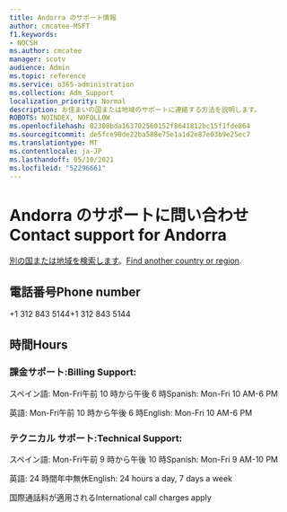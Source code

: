 ```yaml
---
title: Andorra のサポート情報
author: cmcatee-MSFT
f1.keywords:
- NOCSH
ms.author: cmcatee
manager: scotv
audience: Admin
ms.topic: reference
ms.service: o365-administration
ms.collection: Adm_Support
localization_priority: Normal
description: お住まいの国または地域のサポートに連絡する方法を説明します。
ROBOTS: NOINDEX, NOFOLLOW
ms.openlocfilehash: 02308bda163702560152f8641812bc15f1fde864
ms.sourcegitcommit: de5fce90de22ba588e75e1a1d2e87e03b9e25ec7
ms.translationtype: MT
ms.contentlocale: ja-JP
ms.lasthandoff: 05/10/2021
ms.locfileid: "52296661"
---
```

# <a name="contact-support-for-andorra"></a><span data-ttu-id="7bafb-103">Andorra のサポートに問い合わせ</span><span class="sxs-lookup"><span data-stu-id="7bafb-103">Contact support for Andorra</span></span>

<span data-ttu-id="7bafb-104">[別の国または地域を検索します](../../business-video/get-help-support.md)。</span><span class="sxs-lookup"><span data-stu-id="7bafb-104">[Find another country or region](../../business-video/get-help-support.md).</span></span>

## <a name="phone-number"></a><span data-ttu-id="7bafb-105">電話番号</span><span class="sxs-lookup"><span data-stu-id="7bafb-105">Phone number</span></span>
<span data-ttu-id="7bafb-106">+1 312 843 5144</span><span class="sxs-lookup"><span data-stu-id="7bafb-106">+1 312 843 5144</span></span>

## <a name="hours"></a><span data-ttu-id="7bafb-107">時間</span><span class="sxs-lookup"><span data-stu-id="7bafb-107">Hours</span></span>
### <a name="billing-support"></a><span data-ttu-id="7bafb-108">課金サポート:</span><span class="sxs-lookup"><span data-stu-id="7bafb-108">Billing Support:</span></span>

<span data-ttu-id="7bafb-109">スペイン語: Mon-Fri午前 10 時から午後 6 時</span><span class="sxs-lookup"><span data-stu-id="7bafb-109">Spanish: Mon-Fri 10 AM-6 PM</span></span>

<span data-ttu-id="7bafb-110">英語: Mon-Fri午前 10 時から午後 6 時</span><span class="sxs-lookup"><span data-stu-id="7bafb-110">English: Mon-Fri 10 AM-6 PM</span></span>

### <a name="technical-support"></a><span data-ttu-id="7bafb-111">テクニカル サポート:</span><span class="sxs-lookup"><span data-stu-id="7bafb-111">Technical Support:</span></span>

<span data-ttu-id="7bafb-112">スペイン語: Mon-Fri午前 9 時から午後 10 時</span><span class="sxs-lookup"><span data-stu-id="7bafb-112">Spanish: Mon-Fri 9 AM-10 PM</span></span>

<span data-ttu-id="7bafb-113">英語: 24 時間年中無休</span><span class="sxs-lookup"><span data-stu-id="7bafb-113">English: 24 hours a day, 7 days a week</span></span>

<span data-ttu-id="7bafb-114">国際通話料が適用される</span><span class="sxs-lookup"><span data-stu-id="7bafb-114">International call charges apply</span></span>
